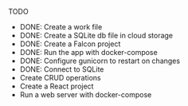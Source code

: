 
TODO
- DONE: Create a work file
- DONE: Create a SQLite db file in cloud storage
- DONE: Create a Falcon project
- DONE: Run the app with docker-compose
- DONE: Configure gunicorn to restart on changes
- DONE: Connect to SQLite
- Create CRUD operations
- Create a React project
- Run a web server with docker-compose








